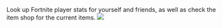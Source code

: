 Look up Fortnite player stats for yourself and friends, as well as check the item shop for the current items.
![](FortniteStats.gif)
